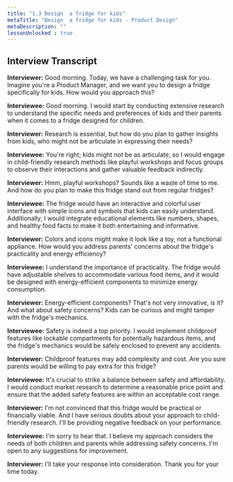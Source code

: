 ```yaml
---
title: "1.3 Design  a fridge for kids"
metaTitle: "Design  a fridge for kids - Product Design"
metaDescription: ""
lessonUnlocked : true
---
```



<YoutubeView id="Axa7gx1lKqA"/>

## Interview Transcript


**Interviewer:** Good morning. Today, we have a challenging task for you. Imagine you're a Product Manager, and we want you to design a fridge specifically for kids. How would you approach this?

**Interviewee:** Good morning. I would start by conducting extensive research to understand the specific needs and preferences of kids and their parents when it comes to a fridge designed for children.

**Interviewer:** Research is essential, but how do you plan to gather insights from kids, who might not be articulate in expressing their needs?

**Interviewee:** You're right; kids might not be as articulate, so I would engage in child-friendly research methods like playful workshops and focus groups to observe their interactions and gather valuable feedback indirectly.

**Interviewer:** Hmm, playful workshops? Sounds like a waste of time to me. And how do you plan to make this fridge stand out from regular fridges?

**Interviewee:** The fridge would have an interactive and colorful user interface with simple icons and symbols that kids can easily understand. Additionally, I would integrate educational elements like numbers, shapes, and healthy food facts to make it both entertaining and informative.

**Interviewer:** Colors and icons might make it look like a toy, not a functional appliance. How would you address parents' concerns about the fridge's practicality and energy efficiency?

**Interviewee:** I understand the importance of practicality. The fridge would have adjustable shelves to accommodate various food items, and it would be designed with energy-efficient components to minimize energy consumption.

**Interviewer:** Energy-efficient components? That's not very innovative, is it? And what about safety concerns? Kids can be curious and might tamper with the fridge's mechanics.

**Interviewee:** Safety is indeed a top priority. I would implement childproof features like lockable compartments for potentially hazardous items, and the fridge's mechanics would be safely enclosed to prevent any accidents.

**Interviewer:** Childproof features may add complexity and cost. Are you sure parents would be willing to pay extra for this fridge?

**Interviewee:** It's crucial to strike a balance between safety and affordability. I would conduct market research to determine a reasonable price point and ensure that the added safety features are within an acceptable cost range.

**Interviewer:** I'm not convinced that this fridge would be practical or financially viable. And I have serious doubts about your approach to child-friendly research. I'll be providing negative feedback on your performance.

**Interviewee:** I'm sorry to hear that. I believe my approach considers the needs of both children and parents while addressing safety concerns. I'm open to any suggestions for improvement.

**Interviewer:** I'll take your response into consideration. Thank you for your time today.